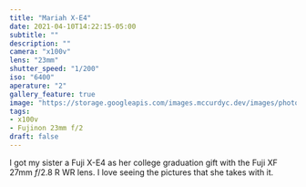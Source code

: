 ```yaml
---
title: "Mariah X-E4"
date: 2021-04-10T14:22:15-05:00
subtitle: ""
description: ""
camera: "x100v"
lens: "23mm"
shutter_speed: "1/200"
iso: "6400"
aperature: "2"
gallery_feature: true
image: "https://storage.googleapis.com/images.mccurdyc.dev/images/photography/2021-04-10-mariah-xe4-s200-f2-i6400.jpg"
tags:
- x100v
- Fujinon 23mm f/2
draft: false
---
```


I got my sister a Fuji X-E4 as her college graduation gift with the Fuji XF 27mm
_f_/2.8 R WR lens. I love seeing the pictures that she takes with it.
